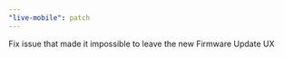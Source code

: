 ```yaml
---
"live-mobile": patch
---
```


Fix issue that made it impossible to leave the new Firmware Update UX
